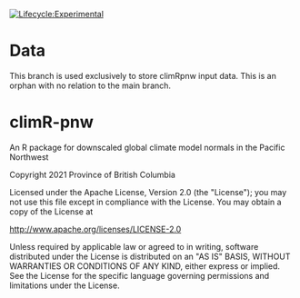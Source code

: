 <!-- badges: start -->
[![Lifecycle:Experimental](https://img.shields.io/badge/Lifecycle-Experimental-339999)](<Redirect-URL>)
<!-- badges: end -->

# Data

This branch is used exclusively to store climRpnw input data. This is an orphan with no relation
to the main branch.

# climR-pnw
An R package for downscaled global climate model normals in the Pacific Northwest

Copyright 2021 Province of British Columbia

Licensed under the Apache License, Version 2.0 (the "License"); you may not use this file except in compliance with the License. You may obtain a copy of the License at

http://www.apache.org/licenses/LICENSE-2.0

Unless required by applicable law or agreed to in writing, software distributed under the License is distributed on an "AS IS" BASIS, WITHOUT WARRANTIES OR CONDITIONS OF ANY KIND, either express or implied. See the License for the specific language governing permissions and limitations under the License.
